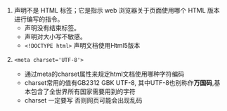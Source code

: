 1. <!DOCTYPE> 声明不是 HTML 标签；它是指示 web 浏览器关于页面使用哪个 HTML 版本进行编写的指令。
   - <!DOCTYPE> 声明没有结束标签。
   - <!DOCTYPE> 声明对大小写不敏感。
   - `<!DOCTYPE html>` 声明文档使用Html5版本

2. `<meta charset='UTF-8'>`
   - 通过meta的charset属性来规定html文档使用哪种字符编码
   - charset常用的值有GB2312 GBK UTF-8, 其中UTF-8也别称作**万国码**,基本包含了全世界所有国家需要用到的字符
   - charset 一定要写 否则网页可能会出现乱码